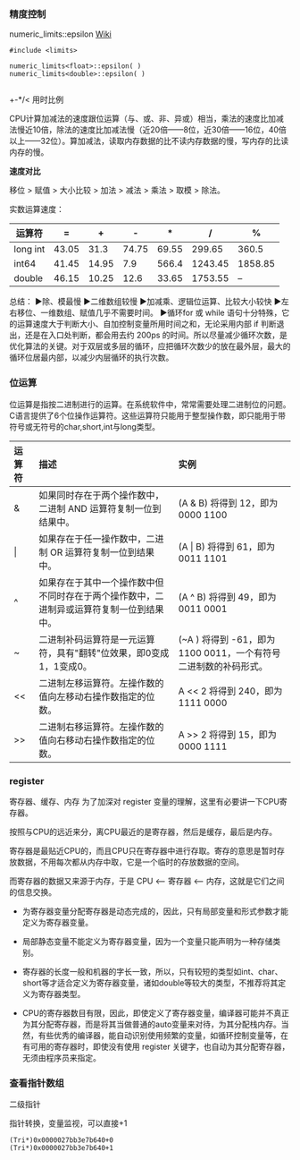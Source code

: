 



### 精度控制

numeric_limits::epsilon [Wiki](https://en.wikipedia.org/wiki/Machine_epsilon)

```
#include <limits>

numeric_limits<float>::epsilon( ) 
numeric_limits<double>::epsilon( ) 


```

+-*/< 用时比例



CPU计算加减法的速度跟位运算（与、或、非、异或）相当，乘法的速度比加减法慢近10倍，除法的速度比加减法慢（近20倍——8位，近30倍——16位，40倍以上——32位）。算加减法，读取内存数据的比不读内存数据的慢，写内存的比读内存的慢。



**速度对比**

移位 > 赋值 > 大小比较 > 加法 > 减法 > 乘法 > 取模 > 除法。

实数运算速度：

| 运算符   | =     | +     | -     | *     | /       | %       |
| -------- | ----- | ----- | ----- | ----- | ------- | ------- |
| long int | 43.05 | 31.3  | 74.75 | 69.55 | 299.65  | 360.5   |
| int64    | 41.45 | 14.95 | 7.9   | 566.4 | 1243.45 | 1858.85 |
| double   | 46.15 | 10.25 | 12.6  | 33.65 | 1753.55 | –       |

总结：
▶除、模最慢
▶二维数组较慢
▶加减乘、逻辑位运算、比较大小较快
▶左右移位、一维数组、赋值几乎不需要时间。
▶循环for 或 while 语句十分特殊，它的运算速度大于判断大小、自加控制变量所用时间之和，无论采用内部 if 判断退出，还是在入口处判断，都会用去约 200ps 的时间。所以尽量减少循环次数，是优化算法的关键。对于双层或多层的循环，应把循环次数少的放在最外层，最大的循环位居最内部，以减少内层循环的执行次数。



### 位运算

 位运算是指按二进制进行的运算。在系统软件中，常常需要处理二进制位的问题。C语言提供了6个位操作运算符。这些运算符只能用于整型操作数，即只能用于带符号或无符号的char,short,int与long类型。

| 运算符 | 描述                                                         | 实例                                                         |
| :----- | :----------------------------------------------------------- | :----------------------------------------------------------- |
| &      | 如果同时存在于两个操作数中，二进制 AND 运算符复制一位到结果中。 | (A & B) 将得到 12，即为 0000 1100                            |
| \|     | 如果存在于任一操作数中，二进制 OR 运算符复制一位到结果中。   | (A \| B) 将得到 61，即为 0011 1101                           |
| ^      | 如果存在于其中一个操作数中但不同时存在于两个操作数中，二进制异或运算符复制一位到结果中。 | (A ^ B) 将得到 49，即为 0011 0001                            |
| ~      | 二进制补码运算符是一元运算符，具有"翻转"位效果，即0变成1，1变成0。 | (~A ) 将得到 -61，即为 1100 0011，一个有符号二进制数的补码形式。 |
| <<     | 二进制左移运算符。左操作数的值向左移动右操作数指定的位数。   | A << 2 将得到 240，即为 1111 0000                            |
| >>     | 二进制右移运算符。左操作数的值向右移动右操作数指定的位数。   | A >> 2 将得到 15，即为 0000 1111                             |



### register

寄存器、缓存、内存
为了加深对 register 变量的理解，这里有必要讲一下CPU寄存器。

按照与CPU的远近来分，离CPU最近的是寄存器，然后是缓存，最后是内存。

寄存器是最贴近CPU的，而且CPU只在寄存器中进行存取。寄存的意思是暂时存放数据，不用每次都从内存中取，它是一个临时的存放数据的空间。

而寄存器的数据又来源于内存，于是 CPU <-- 寄存器 <-- 内存，这就是它们之间的信息交换。


- 为寄存器变量分配寄存器是动态完成的，因此，只有局部变量和形式参数才能定义为寄存器变量。

- 
  局部静态变量不能定义为寄存器变量，因为一个变量只能声明为一种存储类别。

- 
  寄存器的长度一般和机器的字长一致，所以，只有较短的类型如int、char、short等才适合定义为寄存器变量，诸如double等较大的类型，不推荐将其定义为寄存器类型。

- CPU的寄存器数目有限，因此，即使定义了寄存器变量，编译器可能并不真正为其分配寄存器，而是将其当做普通的auto变量来对待，为其分配栈内存。当然，有些优秀的编译器，能自动识别使用频繁的变量，如循环控制变量等，在有可用的寄存器时，即使没有使用 register 关键字，也自动为其分配寄存器，无须由程序员来指定。



### 查看指针数组

二级指针

指针转换，变量监视，可以直接+1

```
(Tri*)0x0000027bb3e7b640+0
(Tri*)0x0000027bb3e7b640+1
```

